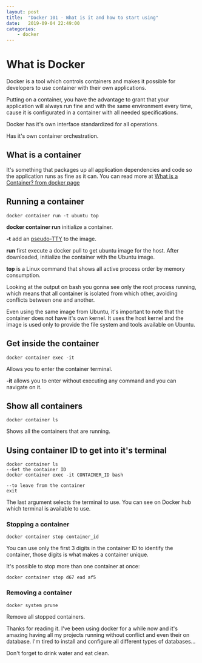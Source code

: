 ```yaml
---
layout: post
title:  "Docker 101 - What is it and how to start using"
date:   2019-09-04 22:49:00
categories: 
    - docker
---
```


# What is Docker

Docker is a tool which controls containers and makes it possible for developers to use container with their own applications.

Putting on a container, you have the advantage to grant that your application will always run fine and with the same environment every time, cause it is configurated in a container with all needed specifications.

Docker has it's own interface standardized for all operations.

Has it's own container orchestration.

## What is a container

It's something that packages up all application dependencies and code so the application runs as fine as it can. You can read more at [What is a Container? from docker page](https://www.docker.com/resources/what-container)

## Running a container

    docker container run -t ubuntu top

**docker container run** initialize a container.

**-t** add an [pseudo-TTY](https://unix.stackexchange.com/questions/21147/what-are-pseudo-terminals-pty-tty) to the image.

**run** first execute a docker pull to get ubuntu image for the host. After downloaded, initialize the container with the Ubuntu image.

**top** is a Linux command that shows all active process order by memory consumption.

Looking at the output on bash you gonna see only the root process running, which means that all container is isolated from which other, avoiding conflicts between one and another.

Even using the same image from Ubuntu, it's important to note that the container does not have it's own kernel. It uses the host kernel and the image is used only to provide the file system and tools available on Ubuntu.

## Get inside the container

    docker container exec -it

Allows you to enter the container terminal.

**-it** allows you to enter without executing any command and you can navigate on it.

## Show all containers

    docker container ls

Shows all the containers that are running.

## Using container ID to get into it's terminal

    docker container ls
    --Get the container ID
    docker container exec -it CONTAINER_ID bash
    
    --to leave from the container
    exit

The last argument selects the terminal to use. You can see on Docker hub which terminal is available to use.

### Stopping a container

    docker container stop container_id

You can use only the first 3 digits in the container ID to identify the container, those digits is what makes a container unique.

It's possible to stop more than one container at once:

    docker container stop d67 ead af5

### Removing a container

    docker system prune

Remove all stopped containers.

Thanks for reading it. I've been using docker for a while now and it's amazing having all my projects running without conflict and even their on database. I'm tired to install and configure all different types of databases...

Don't forget to drink water and eat clean.
